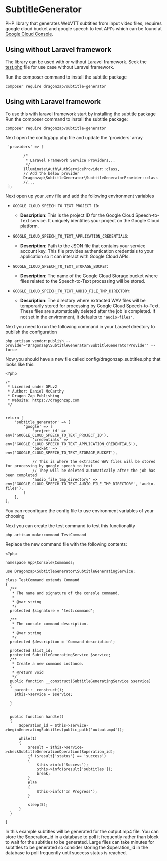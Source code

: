 # SubtitleGenerator
PHP library that generates WebVTT subtitles from input video files, requires google cloud bucket and google speech to text API's which can be found at [Google Cloud Console](https://console.cloud.google.com).

## Using without Laravel framework
The library can be used with or without Laravel framework. Seek the [test.php](https://github.com/dragonzapeducation/SubtitleGenerator/blob/main/test.php) file for use case without Laravel framework.

Run the composer command to install the subtitle package
```
composer require dragonzap/subtitle-generator
```

## Using with Laravel framework

To use this with laravel framework start by installing the subtitle package
Run the composer command to install the subtitle package:
```
composer require dragonzap/subtitle-generator
```

Next open the config/app.php file and update the 'providers' array
```
 'providers' => [

        /*
         * Laravel Framework Service Providers...
         */
        Illuminate\Auth\AuthServiceProvider::class,
        // Add the below provider
        Dragonzap\SubtitleGenerator\SubtitleGeneratorProvider::class
        //...
 ];

```

Next open up your .env file and add the following environment variables
- `GOOGLE_CLOUD_SPEECH_TO_TEXT_PROJECT_ID`: 
  - **Description**: This is the project ID for the Google Cloud Speech-to-Text service. It uniquely identifies your project on the Google Cloud platform.

- `GOOGLE_CLOUD_SPEECH_TO_TEXT_APPLICATION_CREDENTIALS`: 
  - **Description**: Path to the JSON file that contains your service account key. This file provides authentication credentials to your application so it can interact with Google Cloud APIs.

- `GOOGLE_CLOUD_SPEECH_TO_TEXT_STORAGE_BUCKET`: 
  - **Description**: The name of the Google Cloud Storage bucket where files related to the Speech-to-Text processing will be stored.

- `GOOGLE_CLOUD_SPEECH_TO_TEXT_AUDIO_FILE_TMP_DIRECTORY`: 
  - **Description**: The directory where extracted WAV files will be temporarily stored for processing by Google Cloud Speech-to-Text. These files are automatically deleted after the job is completed. If not set in the environment, it defaults to `'audio-files'`.

Next you need to run the following command in your Laravel directory to publish the configuration
```
php artisan vendor:publish --provider="Dragonzap\SubtitleGenerator\SubtitleGeneratorProvider" --force
```

Now you should have a new file called config/dragonzap_subtitles.php that looks like this:
```
<?php

/*
 * Licensed under GPLv2
 * Author: Daniel McCarthy
 * Dragon Zap Publishing
 * Website: https://dragonzap.com
 */

 
return [
    'subtitle_generator' => [
        'google' => [
            'project_id' => env('GOOGLE_CLOUD_SPEECH_TO_TEXT_PROJECT_ID'),
            'credentials' => env('GOOGLE_CLOUD_SPEECH_TO_TEXT_APPLICATION_CREDENTIALS'),
            'bucket' => env('GOOGLE_CLOUD_SPEECH_TO_TEXT_STORAGE_BUCKET'),

            // This is where the extracted WAV files will be stored for processing by google speech to text
            // They will be deleted automatically after the job has been completed
            'audio_file_tmp_directory' => env('GOOGLE_CLOUD_SPEECH_TO_TEXT_AUDIO_FILE_TMP_DIRECTORY', 'audio-files'),
        ]
    ],
];

```
You can reconfigure the config file to use environment variables of your choosing

Next you can create the test command to test this functionality
```
php artisan make:command TestCommand
```

Replace the new command file with the following contents:
```
<?php

namespace App\Console\Commands;

use Dragonzap\SubtitleGenerator\SubtitleGeneratingService;

class TestCommand extends Command
{
  /**
   * The name and signature of the console command.
   *
   * @var string
   */
  protected $signature = 'test:command';

  /**
   * The console command description.
   *
   * @var string
   */
  protected $description = 'Command description';

  protected $list_id;
  protected SubtitleGeneratingService $service;
  /**
   * Create a new command instance.
   *
   * @return void
   */
  public function __construct(SubtitleGeneratingService $service)
  {
    parent::__construct();
    $this->service = $service;

  }


  public function handle()
  {
      $operation_id = $this->service->beginGeneratingSubtitles(public_path('output.mp4'));

      while(1)
      {
          $result = $this->service->checkSubtitleGenerationOperation($operation_id);
          if ($result['status'] == 'success')
          {
              $this->info('Success');
              $this->info($result['subtitles']);
              break;
          }
          else
          {
              $this->info('In Progress');
          }

          sleep(5);
      }
  }
  
}
```

In this example subtitles will be generated for the output.mp4 file. You can store the $operation_id in a database to poll it frequently rather than block to wait for the subtitles to be generated. Large files can take minutes for subtitles to be generated so consider storing the $operation_id in the database to poll frequently until success status is reached.

